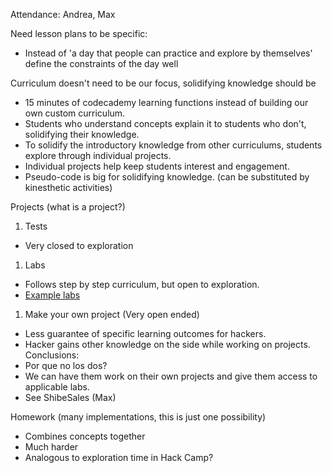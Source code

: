 Attendance: Andrea, Max

Need lesson plans to be specific:
* Instead of 'a day that people can practice and explore by themselves' define the constraints of the day well

Curriculum doesn't need to be our focus, solidifying knowledge should be
* 15 minutes of codecademy learning functions instead of building our own custom curriculum.
* Students who understand concepts explain it to students who don't, solidifying their knowledge.
* To solidify the introductory knowledge from other curriculums, students explore through individual projects.
* Individual projects help keep students interest and engagement.
* Pseudo-code is big for solidifying knowledge. (can be substituted by kinesthetic activities)

Projects (what is a project?)

1. Tests 
  * Very closed to exploration
1. Labs
  * Follows step by step curriculum, but open to exploration.
  * [Example labs](https://drive.google.com/folderview?id=0B3W1S1znINJJZ2pIaThEUmV5clE&usp=sharing&tid=0B8egkDIZJzGSaFY2SVJxNnJaZ0U)
1. Make your own project (Very open ended)
  * Less guarantee of specific learning outcomes for hackers.
  * Hacker gains other knowledge on the side while working on projects.
Conclusions:
* Por que no los dos?
* We can have them work on their own projects and give them access to applicable labs.
* See ShibeSales (Max)

Homework (many implementations, this is just one possibility)
* Combines concepts together
* Much harder
* Analogous to exploration time in Hack Camp?


